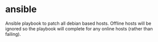 # ansible

Ansible playbook to patch all debian based hosts. Offline hosts will be ignored so the playbook will complete for any online hosts (rather than failing).
